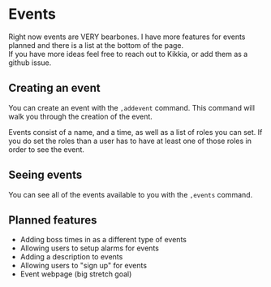 # Events
Right now events are VERY bearbones. I have more features for events planned and there is a list at the bottom of the page.  
If you have more ideas feel free to reach out to Kikkia, or add them as a github issue.

## Creating an event
You can create an event with the `,addevent` command. This command will walk you through the creation of the event.

Events consist of a name, and a time, as well as a list of roles you can set. If you do set the roles than a user has to have at least one of those roles in order to see the event.  

## Seeing events
You can see all of the events available to you with the `,events` command.

## Planned features
- Adding boss times in as a different type of events
- Allowing users to setup alarms for events
- Adding a description to events
- Allowing users to "sign up" for events
- Event webpage (big stretch goal)